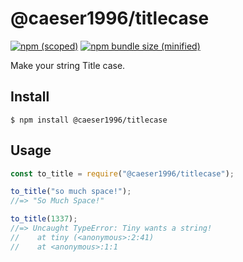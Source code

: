 # @caeser1996/titlecase

[![npm (scoped)](https://img.shields.io/npm/v/@caeser1996/titlecase.svg)](https://www.npmjs.com/package/@caeser1996/titlecase)
[![npm bundle size (minified)](https://img.shields.io/bundlephobia/min/@caeser1996/titlecase.svg)](https://www.npmjs.com/package/@caeser1996/titlecase)

Make your string Title case.

## Install

```
$ npm install @caeser1996/titlecase
```

## Usage

```js
const to_title = require("@caeser1996/titlecase");

to_title("so much space!");
//=> "So Much Space!"

to_title(1337);
//=> Uncaught TypeError: Tiny wants a string!
//    at tiny (<anonymous>:2:41)
//    at <anonymous>:1:1
```
